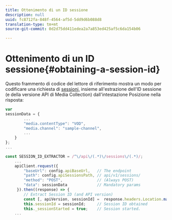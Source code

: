 ```yaml
---
title: Ottenimento di un ID sessione
description: null
uuid: fc8712fa-848f-4564-af5d-5dd9d6b088d8
translation-type: tm+mt
source-git-commit: 0d2d75dd411edea2a7a853ed425af5c6da154b06

---
```



# Ottenimento di un ID sessione{#obtaining-a-session-id}

Questo frammento di codice del lettore di riferimento mostra un modo per codificare una richiesta di [sessioni,](/help/media-collection-api/mc-api-ref/mc-api-sessions-req.md) insieme all'estrazione dell'ID sessione (e della versione API di Media Collection) dall'intestazione Posizione nella risposta:

```js
var  
sessionData = { 
        ... 
        "media.contentType": "VOD", 
        "media.channel": "sample-channel", 
        ... 
    } 
}; 
...

const SESSION_ID_EXTRACTOR = /^\/api\/(.*)\/sessions\/(.*)/; 
    ...
    apiClient.request({ 
        "baseUrl": config.apiBaseUrl,   // The endpoint 
        "path": config.apiSessionsPath, // api/v1/sessions/ 
        "method": "POST",               // (Always POST) 
        "data": sessionData             // Mandatory params 
     }).then((response) => { 
        // Extract Session ID (and API version) 
        const [, apiVersion, sessionId] =  response.headers.Location.match(SESSION_ID_EXTRACTOR);  
        this.sessionId = sessionId;     // Session ID obtained 
        this._sessionStarted = true;    // Session started. 
    ...
```

